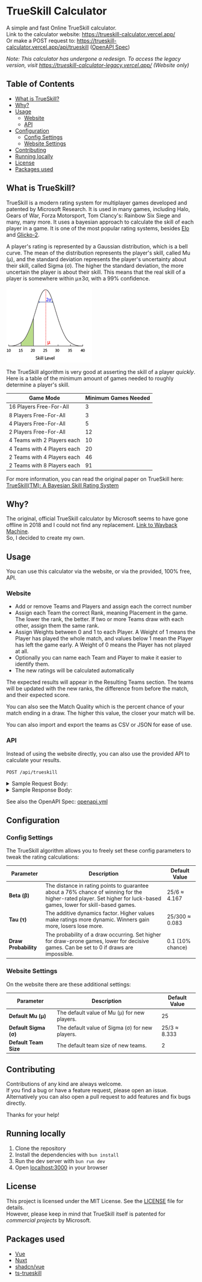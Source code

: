 # TrueSkill Calculator

A simple and fast Online TrueSkill calculator.  
Link to the calculator website: https://trueskill-calculator.vercel.app/  
Or make a POST request to: https://trueskill-calculator.vercel.app/api/trueskill ([OpenAPI Spec](./openapi.yml))

_Note: This calculator has undergone a redesign. To access the legacy version, visit https://trueskill-calculator-legacy.vercel.app/ (Website only)_

## Table of Contents

- [What is TrueSkill?](#what-is-trueskill)
- [Why?](#why)
- [Usage](#usage)
    - [Website](#website)
    - [API](#api)
- [Configuration](#configuration)
    - [Config Settings](#config-settings)
    - [Website Settings](#website-settings)
- [Contributing](#contributing)
- [Running locally](#running-locally)
- [License](#license)
- [Packages used](#packages-used)

## What is TrueSkill?

TrueSkill is a modern rating system for multiplayer games developed and patented by Microsoft Research.
It is used in many games, including Halo, Gears of War, Forza Motorsport, Tom Clancy's: Rainbow Six
Siege and many, many more. It uses a bayesian approach to calculate the skill of each player in a
game. It is one of the most popular rating systems, besides [Elo](https://en.wikipedia.org/wiki/Elo_rating_system) and [Glicko-2](https://en.wikipedia.org/wiki/Glicko_rating_system).

A player's rating is represented by a Gaussian distribution, which is a bell curve. The mean of the
distribution represents the player's skill, called Mu (µ), and the standard deviation represents
the player's uncertainty about their skill, called Sigma (σ). The higher the standard deviation,
the more uncertain the player is about their skill. This means that the real skill of a player is
somewhere within μ±3σ, with a 99% confidence.

![](./public/trueskill-skilldia.jpg)

The TrueSkill algorithm is very good at asserting the skill of a player <i>quickly</i>. Here is
a table of the minimum amount of games needed to roughly determine a player's skill.

| Game Mode                   | Minimum Games Needed |
| --------------------------- | -------------------- |
| 16 Players Free-For-All     | 3                    |
| 8 Players Free-For-All      | 3                    |
| 4 Players Free-For-All      | 5                    |
| 2 Players Free-For-All      | 12                   |
| 4 Teams with 2 Players each | 10                   |
| 4 Teams with 4 Players each | 20                   |
| 2 Teams with 4 Players each | 46                   |
| 2 Teams with 8 Players each | 91                   |

For more information, you can read the original paper on TrueSkill here:  
[TrueSkill(TM): A Bayesian Skill Rating System](https://www.microsoft.com/en-us/research/wp-content/uploads/2007/01/NIPS2006_0688.pdf)

## Why?

The original, official TrueSkill calculator by Microsoft seems to have gone offline in 2018 and I could not find any replacement. [Link to Wayback Machine](https://web.archive.org/web/20230000000000*/http://boson.research.microsoft.com:80/trueskill/rankcalculator.aspx).  
So, I decided to create my own.

## Usage

You can use this calculator via the website, or via the provided, 100% free, API.

### Website

- Add or remove Teams and Players and assign each the correct number
- Assign each Team the correct Rank, meaning Placement in the game. The lower the rank, the better. If two or more Teams draw with each other, assign them the same rank.
- Assign Weights between 0 and 1 to each Player. A Weight of 1 means the Player has played the whole match, and values below 1 mean the Player has left the game early. A Weight of 0 means the Player has not played at all.
- Optionally you can name each Team and Player to make it easier to identify them.
- The new ratings will be calculated automatically

The expected results will appear in the Resulting Teams section. The teams will be updated with the new ranks, the difference from before the match, and their expected score.

You can also see the Match Quality which is the percent chance of your match ending in a draw. The higher this value, the closer your match will be.

You can also import and export the teams as CSV or JSON for ease of use.

### API

Instead of using the website directly, you can also use the provided API to calculate your results.

`POST /api/trueskill`

<details>
<summary>Sample Request Body:</summary>

The config param is optional, the rest is required.  
You need at least 2 teams, and every team needs at least 1 player.

```json
{
    "config": {
        "beta": 4.166666666666667,
        "tau": 0.08333333333333333,
        "drawProbability": 0.1
    },
    "teams": [
        {
            "name": "Team Red",
            "rank": 1,
            "players": [
                {
                    "name": "Alice",
                    "rating": [25, 8.333],
                    "weight": 1
                },
                {
                    "name": "Bob",
                    "rating": [26.5, 8.1],
                    "weight": 1
                },
                {
                    "name": "Charlie",
                    "rating": [24.5, 8],
                    "weight": 1
                }
            ]
        },
        {
            "name": "Team Blue",
            "rank": 2,
            "players": [
                {
                    "name": "Dana",
                    "rating": [23, 8.5],
                    "weight": 1
                },
                {
                    "name": "Eli",
                    "rating": [22, 8.4],
                    "weight": 1
                },
                {
                    "name": "Frank",
                    "rating": [24, 8.3],
                    "weight": 1
                }
            ]
        },
        {
            "name": "Team Green",
            "rank": 3,
            "players": [
                {
                    "name": "Grace",
                    "rating": [20, 8.7],
                    "weight": 1
                },
                {
                    "name": "Hannah",
                    "rating": [21, 8.6],
                    "weight": 1
                },
                {
                    "name": "Ian",
                    "rating": [22, 8.5],
                    "weight": 1
                }
            ]
        }
    ]
}
```

</details>

<details>
<summary>Sample Response Body:</summary>

```json
{
    "teams": [
        {
            "name": "Team Red",
            "rank": 1,
            "players": [
                {
                    "name": "Alice",
                    "rating": [27.839367341244593, 7.876704169661205],
                    "weight": 1,
                    "ratingChanges": [2.839367341244593, -0.45629583033879495],
                    "suggestedRank": 4.209254832260978
                },
                {
                    "name": "Bob",
                    "rating": [29.18281911018984, 7.681630162349011],
                    "weight": 1,
                    "ratingChanges": [2.6828191101898398, -0.4183698376509888],
                    "suggestedRank": 6.137928623142805
                },
                {
                    "name": "Charlie",
                    "rating": [27.11699253438727, 7.597223761817734],
                    "weight": 1,
                    "ratingChanges": [2.6169925343872684, -0.40277623818226616],
                    "suggestedRank": 4.325321248934067
                }
            ],
            "expectedScore": 0.44046420086754107
        },
        {
            "name": "Team Blue",
            "rank": 2,
            "players": [
                {
                    "name": "Dana",
                    "rating": [23.01515213307437, 7.874194724875769],
                    "weight": 1,
                    "ratingChanges": [0.0151521330743698, -0.6258052751242307],
                    "suggestedRank": -0.6074320415529364
                },
                {
                    "name": "Eli",
                    "rating": [22.01479774354002, 7.796601180168476],
                    "weight": 1,
                    "ratingChanges": [
                        0.014797743540018615, -0.6033988198315248
                    ],
                    "suggestedRank": -1.3750057969654073
                },
                {
                    "name": "Frank",
                    "rating": [24.014447547964632, 7.718445900529321],
                    "weight": 1,
                    "ratingChanges": [
                        0.014447547964635987, -0.5815540994706794
                    ],
                    "suggestedRank": 0.8591098463766684
                }
            ],
            "expectedScore": 0.3273178872908227
        },
        {
            "name": "Team Green",
            "rank": 3,
            "players": [
                {
                    "name": "Grace",
                    "rating": [16.889175790765307, 8.197200555477988],
                    "weight": 1,
                    "ratingChanges": [-3.1108242092346927, -0.5027994445220116],
                    "suggestedRank": -7.702425875668656
                },
                {
                    "name": "Hannah",
                    "rating": [17.96027147265146, 8.114697089485928],
                    "weight": 1,
                    "ratingChanges": [-3.03972852734854, -0.48530291051407204],
                    "suggestedRank": -6.383819795806321
                },
                {
                    "name": "Ian",
                    "rating": [19.030545239140086, 8.031771289730967],
                    "weight": 1,
                    "ratingChanges": [-2.9694547608599144, -0.4682287102690328],
                    "suggestedRank": -5.064768630052814
                }
            ],
            "expectedScore": 0.23221791184163632
        }
    ],
    "matchQuality": 0.168544066695238
}
```

</details>

See also the OpenAPI Spec: [openapi.yml](./openapi.yml)

## Configuration

### Config Settings

The TrueSkill algorithm allows you to freely set these config parameters to tweak the rating calculations:

| Parameter            | Description                                                                                                                                                         | Default Value    |
| -------------------- | ------------------------------------------------------------------------------------------------------------------------------------------------------------------- | ---------------- |
| **Beta (β)**         | The distance in rating points to guarantee about a 76% chance of winning for the higher-rated player. Set higher for luck-based games, lower for skill-based games. | 25/6 ≈ 4.167     |
| **Tau (τ)**          | The additive dynamics factor. Higher values make ratings more dynamic. Winners gain more, losers lose more.                                                         | 25/300 ≈ 0.083   |
| **Draw Probability** | The probability of a draw occurring. Set higher for draw-prone games, lower for decisive games. Can be set to 0 if draws are impossible.                            | 0.1 (10% chance) |

### Website Settings

On the website there are these additional settings:

| Parameter             | Description                                     | Default Value |
| --------------------- | ----------------------------------------------- | ------------- |
| **Default Mu (μ)**    | The default value of Mu (μ) for new players.    | 25            |
| **Default Sigma (σ)** | The default value of Sigma (σ) for new players. | 25/3 ≈ 8.333  |
| **Default Team Size** | The default team size of new teams.             | 2             |

## Contributing

Contributions of any kind are always welcome.  
If you find a bug or have a feature request, please open an issue.  
Alternatively you can also open a pull request to add features and fix bugs directly.

Thanks for your help!

## Running locally

1. Clone the repository
2. Install the dependencies with `bun install`
3. Run the dev server with `bun run dev`
4. Open [localhost:3000](http://localhost:3000) in your browser

## License

This project is licensed under the MIT License. See the [LICENSE](LICENSE) file for details.  
However, please keep in mind that TrueSkill itself is patented for _commercial projects_ by Microsoft.

## Packages used

- [Vue](https://vuejs.org/)
- [Nuxt](https://vitejs.dev/)
- [shadcn/vue](https://www.shadcn-vue.com)
- [ts-trueskill](https://www.npmjs.com/package/ts-trueskill)
